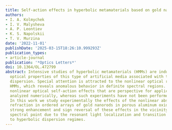 ```yaml
---
title: Self-action effects in hyperbolic metamaterials based on gold nanorods
authors:
- I. A. Kolmychek
- I. V. Malysheva
- A. P. Leontiev
- K. S. Napolskii
- T. V. Murzina
date: '2022-11-01'
publishDate: '2025-03-15T18:26:10.999293Z'
publication_types:
- article-journal
publication: '*Optics Letters*'
doi: 10.1364/OL.472799
abstract: Intensive studies of hyperbolic metamaterials (HMMs) are induced by unique
  optical properties of this type of artificial media associated with their hyperbolic
  dispersion. Special attention is attracted to the nonlinear optical response of
  HMMs, which reveals anomalous behavior in definite spectral regions. Third-order
  nonlinear optical self-action effects that are perspective for applications were
  analyzed numerically, whereas such experiments have not been performed up to now.
  In this work we study experimentally the effects of the nonlinear absorption and
  refraction in ordered arrays of gold nanorods in porous aluminum oxide. We demonstrate
  strong enhancement and sign reversal of these effects in the vicinity of the epsilon-near-zero
  spectral point due to the resonant light localization and transition from elliptical
  to hyperbolic dispersion regimes.
---
```

